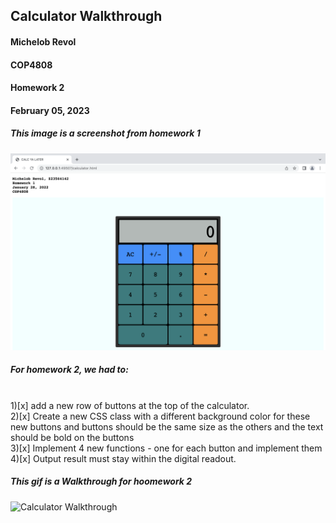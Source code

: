 ## Calculator Walkthrough

#### Michelob Revol
#### COP4808
#### Homework 2
#### February 05, 2023

##### This image is a screenshot from homework 1

![Calculator](https://github.com/cop4808-spring-2023-fullstack-web/cop4808-git-and-github-fundamentals-SizomanHuxley/blob/main/HW1Screenshot.png "Calculator from homework 1")


##### For homework 2, we had to: 
<br> 1)[x] add a new row of buttons at the top of the calculator.
<br> 2)[x] Create a new CSS class with a different background color for these new buttons and buttons should be the same size as the others and the text should be bold on the buttons
<br> 3)[x] Implement 4 new functions - one for each button and implement them 
<br> 4)[x] Output result must stay within the digital readout.

##### This gif is a Walkthrough for hoomework 2

<img src='https://media3.giphy.com/media/gTlWOkXJkkspzIllwp/giphy.gif' title='Calculator Walkthrough' width='' alt='Calculator Walkthrough' />

​
